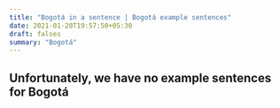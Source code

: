 ```yaml
---
title: "Bogotá in a sentence | Bogotá example sentences"
date: 2021-01-20T19:57:50+05:30
draft: falses
summary: "Bogotá"
---
```

## Unfortunately, we have no example sentences for Bogotá                 
